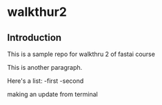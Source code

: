 # walkthur2

## Introduction

This is a sample repo for walkthru 2 of fastai course

This is another paragraph. 

Here's a list:
-first
-second

making an update from terminal
